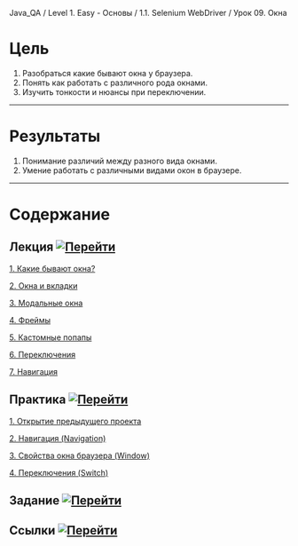 Java_QA / Level 1. Easy - Основы / 1.1. Selenium WebDriver / Урок 09. Окна

# Цель

1. Разобраться какие бывают окна у браузера.
2. Понять как работать с различного рода окнами.
3. Изучить тонкости и нюансы при переключении.

***

# Результаты

1. Понимание различий между разного вида окнами.
2. Умение работать с различными видами окон в браузере.

***

# Содержание

## Лекция [![Перейти](https://img.shields.io/badge/-%D0%9F%D0%B5%D1%80%D0%B5%D0%B9%D1%82%D0%B8-blue)](1.%20Лекция.md)

[1. Какие бывают окна?](1.%20Лекция.md#1-Какие-бывают-окна?)

[2. Окна и вкладки](1.%20Лекция.md#2-Окна-и-вкладки)

[3. Модальные окна](1.%20Лекция.md#3-Модальные-окна)

[4. Фреймы](1.%20Лекция.md#4-Фреймы)

[5. Кастомные попапы](1.%20Лекция.md#5-Кастомные-попапы)

[6. Переключения](1.%20Лекция.md#6-Переключения)

[7. Навигация](1.%20Лекция.md#7-Навигация)

## Практика [![Перейти](https://img.shields.io/badge/-%D0%9F%D0%B5%D1%80%D0%B5%D0%B9%D1%82%D0%B8-blue)](2.%20Практика.md)

[1. Открытие предыдущего проекта](2.%20Практика.md#1-Открытие-предыдущего-проекта)

[2. Навигация (Navigation)](2.%20Практика.md#2-Навигация-(Navigation))

[3. Свойства окна браузера (Window)](2.%20Практика.md#3-Свойства-окна-браузера-(Window))

[4. Переключения (Switch)](2.%20Практика.md#4-Переключения-(Switch))

## Задание [![Перейти](https://img.shields.io/badge/-%D0%9F%D0%B5%D1%80%D0%B5%D0%B9%D1%82%D0%B8-blue)](3.%20Задание.md)

## Ссылки [![Перейти](https://img.shields.io/badge/-%D0%9F%D0%B5%D1%80%D0%B5%D0%B9%D1%82%D0%B8-blue)](4.%20Ссылки.md)